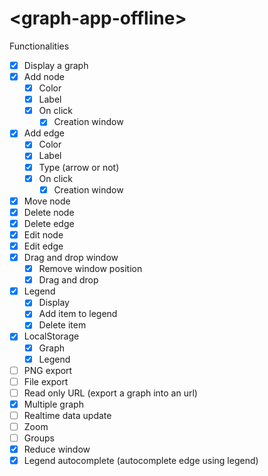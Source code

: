 # \<graph-app-offline\>

Functionalities

- [x] Display a graph
- [x] Add node
    - [x] Color
    - [x] Label
    - [x] On click
        - [x] Creation window
- [x] Add edge
    - [x] Color
    - [x] Label
    - [x] Type (arrow or not)
    - [x] On click
        - [x] Creation window
- [x] Move node
- [x] Delete node
- [x] Delete edge
- [x] Edit node
- [x] Edit edge
- [x] Drag and drop window
    - [x] Remove window position
    - [x] Drag and drop
- [x] Legend
    - [x] Display
    - [x] Add item to legend 
    - [x] Delete item
- [x] LocalStorage
    - [x] Graph
    - [x] Legend 
- [ ] PNG export
- [ ] File export
- [ ] Read only URL (export a graph into an url)
- [x] Multiple graph
- [ ] Realtime data update
- [ ] Zoom
- [ ] Groups
- [x] Reduce window
- [x] Legend autocomplete (autocomplete edge using legend)
